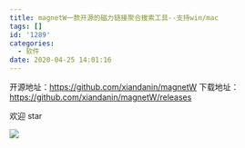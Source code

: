 ```yaml
---
title: magnetW一款开源的磁力链接聚合搜索工具--支持win/mac
tags: []
id: '1289'
categories:
  - 软件
date: 2020-04-25 14:01:16
---
```


开源地址：https://github.com/xiandanin/magnetW
下载地址：https://github.com/xiandanin/magnetW/releases

欢迎 star

![](https://cdn.jsdelivr.net/gh/cuilongjin/static@main/img/20210102203211.gif)
